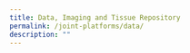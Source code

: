 ```yaml
---
title: Data, Imaging and Tissue Repository
permalink: /joint-platforms/data/
description: ""
---
```


